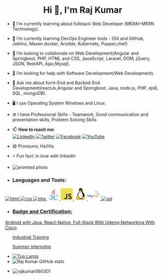  <h1 align="center">Hi 👋, I'm Raj Kumar</h1>

- 🔭 I’m currently learning about fullstack Web Developer (MEAN+MERN Technology).
- 🌱 I’m currently learning DevOps Engineer tools - (Git and GitHub, Jeklins, Maven docker, Ansible, Kubernets, Puppet,chef) 
- 👯 I’m looking to collaborate on Web Development(Angular and Springboot, PHP, HTML and CSS, JavaScript, Laravel, DOM, jQuery, JSON, RestAPI, Ajax,Mysql).
- 🤔 I’m looking for help with Software Development(Web Development).
- 💬 Ask me about fornt-End and Backed-End Development(reactJs,Angular and Springboot, Java, node.js, PHP, ejs6, SQL, mongoDB).
- 🖥️ I use Operating System Windows and Linux.
- ⚙️ I have Professional Skills - Teamwork, Good communication and presentation skills, Problem Solving Skills
- 📫 **How to reach me:**
	<br><a href='https://www.linkedin.com/in/rajkumar6301'> <img src="https://encrypted-tbn0.gstatic.com/images?q=tbn:ANd9GcS0bGEl9v47XieEtHyj0TqTr1tOXJmib-KHtw&s" alt="LinkedIn" width="20" height="20"></a>
  	<a href='https://twitter.com/rajkumar6301'> <img src="https://freepnglogo.com/images/all_img/1707222563twitter-logo-png.png" alt="Twitter" width="20" height="20"></a>
  	<a href='https://www.facebook.com/rajkumar060301'> <img src="https://upload.wikimedia.org/wikipedia/commons/5/51/Facebook_f_logo_%282019%29.svg" alt="Facebook" width="20" height="20"></a>
  	<a href='https://www.youtube.com/channel/UCS0lo3ONuU_iWvOhYNlEksg'> <img src="https://upload.wikimedia.org/wikipedia/commons/4/42/YouTube_icon_%282013-2017%29.png" alt="YouTube" width="20" height="20"></a>

- 😄 Pronouns: He/His
- ⚡ Fun fact: In love with linkedIn
- ![animited photo](https://user-images.githubusercontent.com/61106500/114032703-2ea6c900-989a-11eb-8e11-49fd7198e81c.jpg) 

- <h3 align="left">Languages and Tools:</h3>
<p align="left"><a href="https://developer.mozilla.org/en-US/docs/Learn/Getting_started_with_the_web/HTML_basics" target="_blank"> <img src="https://catalin.red/dist/uploads/2011/01/css3-html5-logo-initial.png" alt="html" width="40" height="40"/> <a href="https://developer.mozilla.org/en-US/docs/Web/CSS" target="_blank"> <img src="https://upload.wikimedia.org/wikipedia/commons/thumb/d/d5/CSS3_logo_and_wordmark.svg/1200px-CSS3_logo_and_wordmark.svg.png" alt="css" width="40" height="40"> </a> <a href="https://www.php.net/" target="_blank"> <img src="https://upload.wikimedia.org/wikipedia/commons/thumb/2/27/PHP-logo.svg/2560px-PHP-logo.svg.png" alt="php" width="40" height="40"> </a>  <a href="https://www.java.com" target="_blank"> <img src="https://raw.githubusercontent.com/devicons/devicon/master/icons/java/java-original.svg" alt="java" width="40" height="40"/> </a> <a href="https://developer.mozilla.org/en-US/docs/Web/JavaScript" target="_blank"> <img src="https://raw.githubusercontent.com/devicons/devicon/master/icons/javascript/javascript-original.svg" alt="javascript" width="40" height="40"/> </a> <a href="https://www.linux.org/" target="_blank"> <img src="https://raw.githubusercontent.com/devicons/devicon/master/icons/linux/linux-original.svg" alt="linux" width="40" height="40"/> </a> <a href="https://www.mysql.com/" target="_blank"> <img src="https://raw.githubusercontent.com/devicons/devicon/master/icons/mysql/mysql-original-wordmark.svg" alt="mysql" width="40" height="40"/> </a> <a href ="https://www.oracle.com/database/technologies/appdev/sql.html" target="_blank"><img src="https://www.oracle.com/a/ocom/img/sql.svg" alt="sql"  width="40" height="40"/></p>

- <h3 align="left">Badge and Certification:</h3>
<p align="left"> <a href="https://www.linkedin.com/in/rajkumar6301/details/featured/1635467890036/single-media-viewer/" target="_blank"><u>Android with Java, </u></a> <a href="https://media-exp1.licdn.com/dms/image/C5622AQGF2OlToAH7zA/feedshare-shrink_800/0/1635301988301?e=1647475200&v=beta&t=QwH_MbaBADi2LHZ2Ch4KrXcLkh9E6SlWV5ETL0cWsAk" target="_blank"><u>React-Native, </u></a> <a href="https://www.linkedin.com/feed/update/urn:li:activity:6868918307337183232/" target="blank"><u>Full-Stack With Udemy,</u></a><a href="https://www.linkedin.com/feed/update/urn:li:activity:6892095866681880576/" target="_blank"><u>Networking With Cisco </u></a>
	<a href="https://www.linkedin.com/in/rajkumar060301/details/featured/1635467684793/single-media-viewer/" target="_blank"><ul>Industrial Training </ul></a>
	<a href="https://www.linkedin.com/in/rajkumar060301/details/featured/1635467886676/single-media-viewer/"><ul>Summer Internship</ul></a></p>
  
- [![Top Langs](https://github-readme-stats.vercel.app/api/top-langs/?username=rajkumar060301&layout=compact)](https://github.com/rajkumar060301/github-readme-stats)
- ![Raj Kumar GitHub stats](https://github-readme-stats.vercel.app/api?username=rajkumar060301&show_icons=true&theme=radical)
- <p><img align="center" src="https://github-readme-streak-stats.herokuapp.com/?user=rajkumar060301&" alt="rajkumar060301" /></p>
